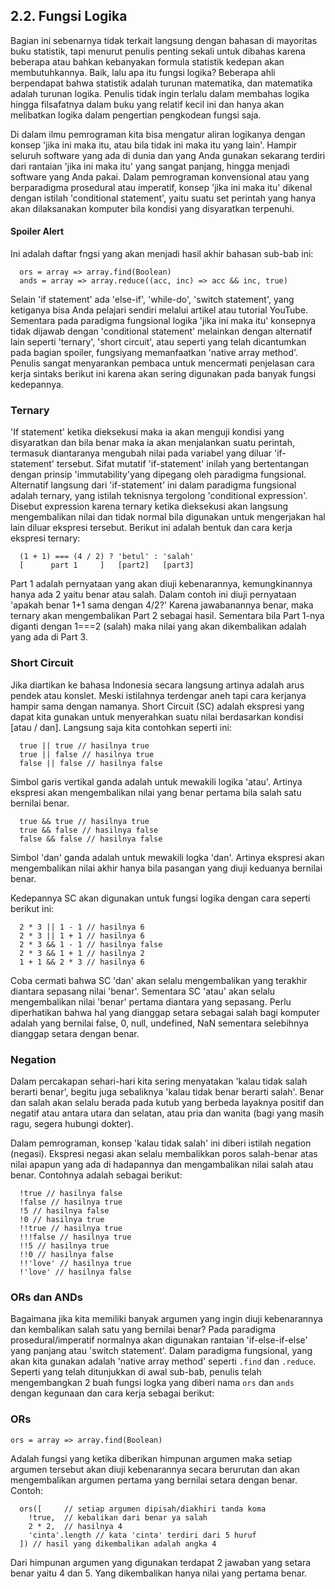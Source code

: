 ## 2.2. Fungsi Logika

Bagian ini sebenarnya tidak terkait langsung dengan bahasan di mayoritas buku statistik, tapi menurut penulis penting sekali untuk dibahas karena beberapa atau bahkan kebanyakan formula statistik kedepan akan membutuhkannya. Baik, lalu apa itu fungsi logika? Beberapa ahli berpendapat bahwa statistik adalah turunan matematika, dan matematika adalah turunan logika. Penulis tidak ingin terlalu dalam membahas logika hingga filsafatnya dalam buku yang relatif kecil ini dan hanya akan melibatkan logika dalam pengertian pengkodean fungsi saja.

Di dalam ilmu pemrograman kita bisa mengatur aliran logikanya dengan konsep 'jika ini maka itu, atau bila tidak ini maka itu yang lain'. Hampir seluruh software yang ada di dunia dan yang Anda gunakan sekarang terdiri dari rantaian 'jika ini maka itu' yang sangat panjang, hingga menjadi software yang Anda pakai. Dalam pemrograman konvensional atau yang berparadigma prosedural atau imperatif, konsep 'jika ini maka itu' dikenal dengan istilah 'conditional statement', yaitu suatu set perintah yang hanya akan dilaksanakan komputer bila kondisi yang disyaratkan terpenuhi.

#### Spoiler Alert
Ini adalah daftar fngsi yang akan menjadi hasil akhir bahasan sub-bab ini:
```
  ors = array => array.find(Boolean)
  ands = array => array.reduce((acc, inc) => acc && inc, true)
```

Selain 'if statement' ada 'else-if', 'while-do', 'switch statement', yang ketiganya bisa Anda pelajari sendiri melalui artikel atau tutorial YouTube. Sementara pada paradigma fungsional logika 'jika ini maka itu' konsepnya tidak dijawab dengan 'conditional statement' melainkan dengan alternatif lain seperti 'ternary', 'short circuit', atau seperti yang telah dicantumkan pada bagian spoiler, fungsiyang memanfaatkan 'native array method'. Penulis sangat menyarankan pembaca untuk mencermati penjelasan cara kerja sintaks berikut ini karena akan sering digunakan pada banyak fungsi kedepannya.

### Ternary

'If statement' ketika dieksekusi maka ia akan menguji kondisi yang disyaratkan dan bila benar maka ia akan menjalankan suatu perintah, termasuk diantaranya mengubah nilai pada variabel yang diluar 'if-statement' tersebut. Sifat mutatif 'if-statement' inilah yang bertentangan dengan prinsip 'immutability'yang dipegang oleh paradigma fungsional. Alternatif langsung dari 'if-statement' ini dalam paradigma fungsional adalah ternary, yang istilah teknisnya tergolong 'conditional expression'. Disebut expression karena ternary ketika dieksekusi akan langsung mengembalikan nilai dan tidak normal bila digunakan untuk mengerjakan hal lain diluar ekspresi tersebut. Berikut ini adalah bentuk dan cara kerja ekspresi ternary:
```
  (1 + 1) === (4 / 2) ? 'betul' : 'salah'
  [      part 1     ]   [part2]   [part3]
```
Part 1 adalah pernyataan yang akan diuji kebenarannya, kemungkinannya hanya ada 2 yaitu benar atau salah. Dalam contoh ini diuji pernyataan 'apakah benar 1+1 sama dengan 4/2?' Karena jawabanannya benar, maka ternary akan mengembalikan Part 2 sebagai hasil. Sementara bila Part 1-nya diganti dengan 1===2 (salah) maka nilai yang akan dikembalikan adalah yang ada di Part 3.

### Short Circuit

Jika diartikan ke bahasa Indonesia secara langsung artinya adalah arus pendek atau konslet. Meski istilahnya terdengar aneh tapi cara kerjanya hampir sama dengan namanya. Short Circuit (SC) adalah ekspresi yang dapat kita gunakan untuk menyerahkan suatu nilai berdasarkan kondisi [atau / dan]. Langsung saja kita contohkan seperti ini:
```
  true || true // hasilnya true
  true || false // hasilnya true
  false || false // hasilnya false
```
Simbol garis vertikal ganda adalah untuk mewakili logika 'atau'. Artinya ekspresi akan mengembalikan nilai yang benar pertama bila salah satu bernilai benar.
```
  true && true // hasilnya true
  true && false // hasilnya false
  false && false // hasilnya false
```
Simbol 'dan' ganda adalah untuk mewakili logka 'dan'. Artinya ekspresi akan mengembalikan nilai akhir hanya bila pasangan yang diuji keduanya bernilai benar.

Kedepannya SC akan digunakan untuk fungsi logika dengan cara seperti berikut ini:
```
  2 * 3 || 1 - 1 // hasilnya 6
  2 * 3 || 1 + 1 // hasilnya 6
  2 * 3 && 1 - 1 // hasilnya false
  2 * 3 && 1 + 1 // hasilnya 2
  1 + 1 && 2 * 3 // hasilnya 6
```
Coba cermati bahwa SC 'dan' akan selalu mengembalikan yang terakhir diantara sepasang nilai 'benar'. Sementara SC 'atau' akan selalu mengembalikan nilai 'benar' pertama diantara yang sepasang. Perlu diperhatikan bahwa hal yang dianggap setara sebagai salah bagi komputer adalah yang bernilai false, 0, null, undefined, NaN sementara selebihnya dianggap setara dengan benar.

### Negation

Dalam percakapan sehari-hari kita sering menyatakan 'kalau tidak salah berarti benar', begitu juga sebaliknya 'kalau tidak benar berarti salah'. Benar dan salah akan selalu berada pada kutub yang berbeda layaknya positif dan negatif atau antara utara dan selatan, atau pria dan wanita (bagi yang masih ragu, segera hubungi dokter).

Dalam pemrograman, konsep 'kalau tidak salah' ini diberi istilah negation (negasi). Ekspresi negasi akan selalu membalikkan poros salah-benar atas nilai apapun yang ada di hadapannya dan mengambalikan nilai salah atau benar. Contohnya adalah sebagai berikut:
```
  !true // hasilnya false
  !false // hasilnya true
  !5 // hasilnya false
  !0 // hasilnya true
  !!true // hasilnya true
  !!!false // hasilnya true
  !!5 // hasilnya true
  !!0 // hasilnya false
  !!'love' // hasilnya true
  !'love' // hasilnya false
```

### ORs dan ANDs

Bagaimana jika kita memiliki banyak argumen yang ingin diuji kebenarannya dan kembalikan salah satu yang bernilai benar? Pada paradigma prosedural/imperatif normalnya akan digunakan rantaian 'if-else-if-else' yang panjang atau 'switch statement'. Dalam paradigma fungsional, yang akan kita gunakan adalah 'native array method' seperti `.find` dan `.reduce`. Seperti yang telah ditunjukkan di awal sub-bab, penulis telah mengembangkan 2 buah fungsi logka yang diberi nama `ors` dan `ands` dengan kegunaan dan cara kerja sebagai berikut:

### ORs

`ors = array => array.find(Boolean)`

Adalah fungsi yang ketika diberikan himpunan argumen maka setiap argumen tersebut akan diuji kebenarannya secara berurutan dan akan mengembalikan argumen pertama yang bernilai setara dengan benar. Contoh:
```
  ors([     // setiap argumen dipisah/diakhiri tanda koma
    !true,  // kebalikan dari benar ya salah
    2 * 2,  // hasilnya 4
    'cinta'.length // kata 'cinta' terdiri dari 5 huruf
  ]) // hasil yang dikembalikan adalah angka 4
```
Dari himpunan argumen yang digunakan terdapat 2 jawaban yang setara benar yaitu 4 dan 5. Yang dikembalikan hanya nilai yang pertama benar.
